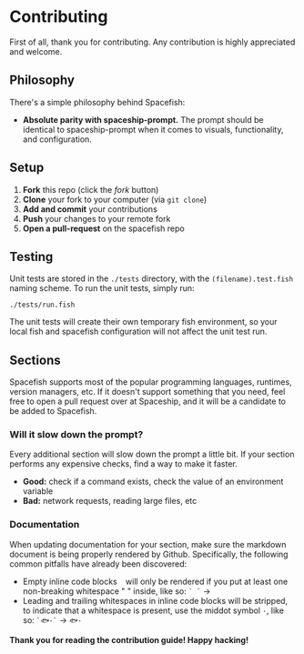 # Contributing

First of all, thank you for contributing. Any contribution is highly appreciated and welcome.

## Philosophy

There's a simple philosophy behind Spacefish:

* **Absolute parity with spaceship-prompt.** The prompt should be identical to spaceship-prompt when it comes to visuals, functionality, and configuration.


## Setup

1. **Fork** this repo (click the _fork_ button)
2. **Clone** your fork to your computer (via `git clone`)
3. **Add and commit** your contributions
4. **Push** your changes to your remote fork
5. **Open a pull-request** on the spacefish repo

## Testing

Unit tests are stored in the `./tests` directory, with the `(filename).test.fish` naming scheme.
To run the unit tests, simply run:
```
./tests/run.fish
```

The unit tests will create their own temporary fish environment, so your local fish and spacefish configuration will not affect the unit test run.

## Sections

Spacefish supports most of the popular programming languages, runtimes, version managers, etc. If it doesn't support something that you need, feel free to open a pull request over at Spaceship, and it will be a candidate to be added to Spacefish.

### Will it slow down the prompt?

Every additional section will slow down the prompt a little bit. If your section performs any expensive checks, find a way to make it faster.

* **Good:** check if a command exists, check the value of an environment variable
* **Bad:** network requests, reading large files, etc

### Documentation

When updating documentation for your section, make sure the markdown document is being properly rendered by Github. Specifically, the following common pitfalls have already been discovered:

* Empty inline code blocks ` ` will only be rendered if you put at least one non-breaking whitespace "&nbsp;" inside, like so: `` ` ` `` → ` `
* Leading and trailing whitespaces in inline code blocks will be stripped, to indicate that a whitespace is present, use the middot symbol `·`, like so: `` `🐟·` `` → `🐟·`

**Thank you for reading the contribution guide! Happy hacking!**
